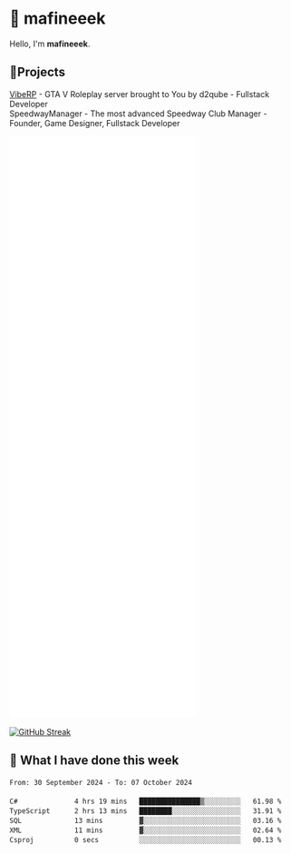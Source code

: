 # 👋 mafineeek
Hello, I'm **mafineeek**.

## 📝Projects

[VibeRP](https://v-rp.pl) - GTA V Roleplay server brought to You by d2qube - Fullstack Developer<br/>
SpeedwayManager - The most advanced Speedway Club Manager - Founder, Game Designer, Fullstack Developer


![](./github-metrics.svg)

[![GitHub Streak](https://streak-stats.demolab.com/?user=mafineeek)](https://git.io/streak-stats)

## 📰 What I have done this week
<!--START_SECTION:waka-->

```txt
From: 30 September 2024 - To: 07 October 2024

C#              4 hrs 19 mins   ███████████████▒░░░░░░░░░   61.98 %
TypeScript      2 hrs 13 mins   ████████░░░░░░░░░░░░░░░░░   31.91 %
SQL             13 mins         ▓░░░░░░░░░░░░░░░░░░░░░░░░   03.16 %
XML             11 mins         ▓░░░░░░░░░░░░░░░░░░░░░░░░   02.64 %
Csproj          0 secs          ░░░░░░░░░░░░░░░░░░░░░░░░░   00.13 %
```

<!--END_SECTION:waka-->
